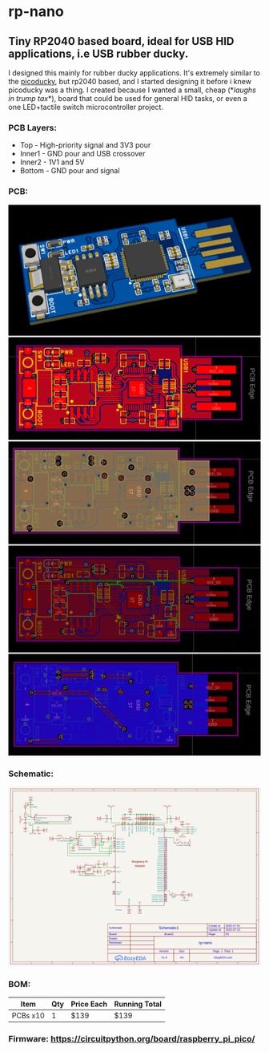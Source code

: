 # rp-nano
## Tiny RP2040 based board, ideal for USB HID applications, i.e USB rubber ducky.

I designed this mainly for rubber ducky applications. It's extremely similar to the [picoducky](https://github.com/Outdatedcandy92/PicoDucky), but rp2040 based, and I started designing it before i knew picoducky was a thing. I created because I wanted a small, cheap (\**laughs in trump tax*\*), board that could be used for general HID tasks, or even a one LED+tactile switch microcontroller project.

### PCB Layers:
- Top - High-priority signal and 3V3 pour
- Inner1 - GND pour and USB crossover
- Inner2 - 1V1 and 5V
- Bottom - GND pour and signal

### PCB:
![](images/3d1.png)
![](images/top.png)
![](images/inner1.png)
![](images/inner2.png)
![](images/bottom.png)
### Schematic:
![](images/sch2.png)
### BOM:

| Item     | Qty | Price Each | Running Total |
|-         |-    |-           |-              |
| PCBs x10 | 1   | $139       | $139          |
### Firmware: https://circuitpython.org/board/raspberry_pi_pico/
